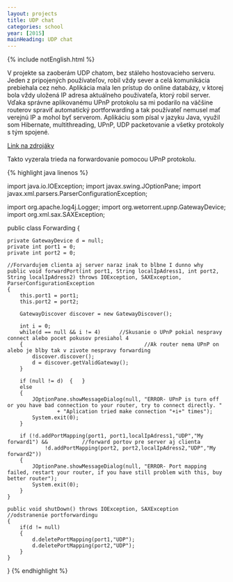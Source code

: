 ```yaml
---
layout: projects
title: UDP chat
categories: school
year: [2015]
mainHeading: UDP chat
---
```


{% include notEnglish.html %}

V projekte sa zaoberám UDP chatom, bez stáleho hostovacieho serveru. Jeden z pripojených používateľov, robil vždy sever a celá komunikácia prebiehala cez neho. Aplikácia mala len prístup do online databázy, v ktorej bola vždy uložená IP adresa aktuálneho používateľa, ktorý robil server. Vďaka správne aplikovanému UPnP protokolu sa mi podarilo na väčšine routerov spraviť automatický portforwarding a tak používateľ nemusel mať verejnú IP a mohol byť serverom. Aplikáciu som písal v jazyku Java, využil som Hibernate, multithreading, UPnP, UDP packetovanie a všetky protokoly s tým spojené.

<a href="/">Link na zdrojáky</a>

Takto vyzerala trieda na forwardovanie pomocou UPnP protokolu. 


{% highlight java linenos %}

import java.io.IOException;
import javax.swing.JOptionPane;
import javax.xml.parsers.ParserConfigurationException;

import org.apache.log4j.Logger;
import org.wetorrent.upnp.GatewayDevice;
import org.xml.sax.SAXException;


public class Forwarding {
	
	private GatewayDevice d = null;
	private int port1 = 0;
	private int port2 = 0;
	
	//Forvardujem clienta aj server naraz inak to blbne I dunno why
	public void forwardPort(int port1, String localIpAdress1, int port2, String localIpAdress2) throws IOException, SAXException, ParserConfigurationException
	{		
		this.port1 = port1;
		this.port2 = port2;
		
		GatewayDiscover discover = new GatewayDiscover();
				
		int i = 0;
		while(d == null && i != 4)		//Skusanie o UPnP pokial nespravy connect alebo pocet pokusov presiahol 4
		{										//Ak router nema UPnP on alebo je blby tak v zivote nespravy forwarding
			discover.discover();			
			d = discover.getValidGateway();
		}
		
		if (null != d) 	{	} 
		else 
		{						
			JOptionPane.showMessageDialog(null, "ERROR- UPnP is turn off or you have bad connection to your router, try to connect directly. "
					+ "Aplication tried make connection "+i+" times");
			System.exit(0);		    
		}				 
		
		if (!d.addPortMapping(port1, port1,localIpAdress1,"UDP","My forward1") && 			//forward portov pre server aj clienta
				!d.addPortMapping(port2, port2,localIpAdress2,"UDP","My forward2")) 
		{			
			JOptionPane.showMessageDialog(null, "ERROR- Port mapping failed, restart your router, if you have still problem with this, buy better router");
			System.exit(0);
		} 
	}
	
	public void shutDown() throws IOException, SAXException		//odstranenie portforwardingu
	{		
		if(d != null)
		{
			d.deletePortMapping(port1,"UDP");
			d.deletePortMapping(port2,"UDP");
		}						
	}	
}
{% endhighlight %}
